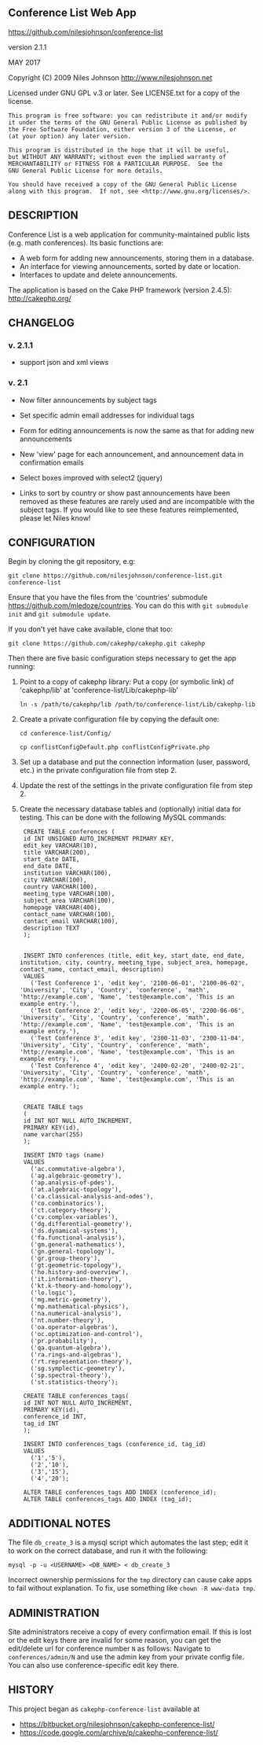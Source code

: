 Conference List Web App
-----------------------

https://github.com/nilesjohnson/conference-list

version 2.1.1 

MAY 2017

Copyright (C) 2009 Niles Johnson <http://www.nilesjohnson.net>

Licensed under GNU GPL v.3 or later.  See LICENSE.txt for a copy of
the license.

    This program is free software: you can redistribute it and/or modify
    it under the terms of the GNU General Public License as published by
    the Free Software Foundation, either version 3 of the License, or
    (at your option) any later version.

    This program is distributed in the hope that it will be useful,
    but WITHOUT ANY WARRANTY; without even the implied warranty of
    MERCHANTABILITY or FITNESS FOR A PARTICULAR PURPOSE.  See the
    GNU General Public License for more details.

    You should have received a copy of the GNU General Public License
    along with this program.  If not, see <http://www.gnu.org/licenses/>.


DESCRIPTION
-----------

Conference List is a web application for community-maintained
public lists (e.g. math conferences).  Its basic functions are:

* A web form for adding new announcements, storing them in a database.
* An interface for viewing announcements, sorted by date or location.
* Interfaces to update and delete announcements.

The application is based on the Cake PHP framework (version 2.4.5):  http://cakephp.org/


CHANGELOG
---------

### v. 2.1.1 ###

* support json and xml views

### v. 2.1 ###

* Now filter announcements by subject tags

* Set specific admin email addresses for individual tags

* Form for editing announcements is now the same as that for adding
  new announcements

* New 'view' page for each announcement, and announcement data in
  confirmation emails

* Select boxes improved with select2 (jquery)

* Links to sort by country or show past announcements have been
  removed as these features are rarely used and are incompatible with
  the subject tags.  If you would like to see these features
  reimplemented, please let Niles know!



CONFIGURATION
-------------

Begin by cloning the git repository, e.g:

    git clone https://github.com/nilesjohnson/conference-list.git conference-list

Ensure that you have the files from the 'countries' submodule 
https://github.com/mledoze/countries.  You can do this with `git submodule init` 
and `git submodule update`.

If you don't yet have cake available, clone that too:

    git clone https://github.com/cakephp/cakephp.git cakephp

Then there are five basic configuration steps necessary to get the app running:

1. Point to a copy of cakephp library:  Put a copy (or symbolic link) of 
'cakephp/lib' at 'conference-list/Lib/cakephp-lib'

    `ln -s /path/to/cakephp/lib /path/to/conference-list/Lib/cakephp-lib`

1. Create a private configuration file by copying the default one:

    `cd conference-list/Config/`
    
    `cp conflistConfigDefault.php conflistConfigPrivate.php`

1. Set up a database and put the connection information 
(user, password, etc.) in the private configuration file from step 2.

1. Update the rest of the settings in the private configuration file 
from step 2.

1. Create the necessary database tables and (optionally) initial data 
for testing.  This can be done with the following MySQL commands:


        CREATE TABLE conferences (
        id INT UNSIGNED AUTO_INCREMENT PRIMARY KEY,
        edit_key VARCHAR(10),
        title VARCHAR(200),
        start_date DATE,
        end_date DATE,
        institution VARCHAR(100),
        city VARCHAR(100),
        country VARCHAR(100),
        meeting_type VARCHAR(100),
        subject_area VARCHAR(100),
        homepage VARCHAR(400),
        contact_name VARCHAR(100),
        contact_email VARCHAR(100),
        description TEXT
        );


        INSERT INTO conferences (title, edit_key, start_date, end_date, institution, city, country, meeting_type, subject_area, homepage, contact_name, contact_email, description) 
        VALUES 
          ('Test Conference 1', 'edit key', '2100-06-01', '2100-06-02', 'University', 'City', 'Country', 'conference', 'math', 'http://example.com', 'Name', 'test@example.com', 'This is an example entry.'),
          ('Test Conference 2', 'edit key', '2200-06-05', '2200-06-06', 'University', 'City', 'Country', 'conference', 'math', 'http://example.com', 'Name', 'test@example.com', 'This is an example entry.'),
          ('Test Conference 3', 'edit key', '2300-11-03', '2300-11-04', 'University', 'City', 'Country', 'conference', 'math', 'http://example.com', 'Name', 'test@example.com', 'This is an example entry.'),
          ('Test Conference 4', 'edit key', '2400-02-20', '2400-02-21', 'University', 'City', 'Country', 'conference', 'math', 'http://example.com', 'Name', 'test@example.com', 'This is an example entry.');


        CREATE TABLE tags 
		(
		id INT NOT NULL AUTO_INCREMENT, 
		PRIMARY KEY(id),
		name varchar(255)
		);

        INSERT INTO tags (name)
		VALUES
          ('ac.commutative-algebra'),
          ('ag.algebraic-geometry'),
          ('ap.analysis-of-pdes'),
          ('at.algebraic-topology'),
          ('ca.classical-analysis-and-odes'),
          ('co.combinatorics'),
          ('ct.category-theory'),
          ('cv.complex-variables'),
          ('dg.differential-geometry'),
          ('ds.dynamical-systems'),
          ('fa.functional-analysis'),
          ('gm.general-mathematics'),
          ('gn.general-topology'),
          ('gr.group-theory'),
          ('gt.geometric-topology'),
          ('ho.history-and-overview'),
          ('it.information-theory'),
          ('kt.k-theory-and-homology'),
          ('lo.logic'),
          ('mg.metric-geometry'),
          ('mp.mathematical-physics'),
          ('na.numerical-analysis'),
          ('nt.number-theory'),
          ('oa.operator-algebras'),
          ('oc.optimization-and-control'),
          ('pr.probability'),
          ('qa.quantum-algebra'),
          ('ra.rings-and-algebras'),
          ('rt.representation-theory'),
          ('sg.symplectic-geometry'),
          ('sp.spectral-theory'),
          ('st.statistics-theory');

        CREATE TABLE conferences_tags(
		id INT NOT NULL AUTO_INCREMENT,
		PRIMARY KEY(id),
		conference_id INT,
		tag_id INT
		);

        INSERT INTO conferences_tags (conference_id, tag_id)
		VALUES
		  ('1','5'),
		  ('2','10'),
		  ('3','15'),
		  ('4','20');

        ALTER TABLE conferences_tags ADD INDEX (conference_id);
        ALTER TABLE conferences_tags ADD INDEX (tag_id);

ADDITIONAL NOTES
----------------
The file `db_create_3` is a mysql script which automates the last step; edit it to work on the correct 
database, and run it with the following:

    mysql -p -u <USERNAME> <DB_NAME> < db_create_3 

Incorrect ownership permissions for the `tmp` directory can cause cake apps to fail without explanation. To fix, use something like `chown -R www-data tmp`.


ADMINISTRATION
--------------

Site administrators receive a copy of every confirmation email.  If this is lost or the edit keys there are invalid for some reason, you can get the edit/delete url for conference number `N` as follows:  Navigate to `conferences/admin/N` and use the admin key from your private config file.  You can also use conference-specific edit key there.


HISTORY
-------

This project began as `cakephp-conference-list` available at
  * https://bitbucket.org/nilesjohnson/cakephp-conference-list/
  * https://code.google.com/archive/p/cakephp-conference-list/



